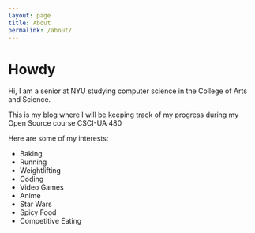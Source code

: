 ```yaml
---
layout: page
title: About
permalink: /about/
---
```

# Howdy

Hi, I am a senior at NYU studying computer science in the College of Arts and Science.

This is my blog where I will be keeping track of my progress during my Open Source course CSCI-UA 480

Here are some of my interests:

- Baking
- Running
- Weightlifting
- Coding
- Video Games
- Anime
- Star Wars
- Spicy Food
- Competitive Eating

